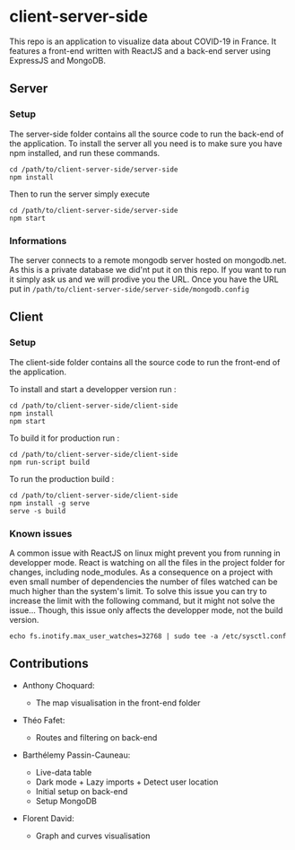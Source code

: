 # client-server-side

This repo is an application to visualize data about COVID-19 in France.
It features a front-end written with ReactJS and a back-end server using ExpressJS and MongoDB.

## Server

### Setup

The server-side folder contains all the source code to run the back-end of the application.
To install the server all you need is to make sure you have npm installed, and run these commands.

```
cd /path/to/client-server-side/server-side
npm install
```

Then to run the server simply execute

```
cd /path/to/client-server-side/server-side
npm start
```

### Informations

The server connects to a remote mongodb server hosted on mongodb.net. As this is a private
database we did'nt put it on this repo. If you want to run it simply ask us and we will prodive you the URL.
Once you have the URL put in `/path/to/client-server-side/server-side/mongodb.config`


## Client

### Setup

The client-side folder contains all the source code to run the front-end of the application.

To install and start a developper version run :
```
cd /path/to/client-server-side/client-side
npm install
npm start
```

To build it for production run :
```
cd /path/to/client-server-side/client-side
npm run-script build
```

To run the production build :
```
cd /path/to/client-server-side/client-side
npm install -g serve
serve -s build
```

### Known issues

A common issue with ReactJS on linux might prevent you from running in developper mode.
React is watching on all the files in the project folder for changes, including node_modules.
As a consequence on a project with even small number of dependencies the number of files watched
can be much higher than the system's limit. To solve this issue you can try to increase the limit
with the following command, but it might not solve the issue... Though, this issue only affects the
developper mode, not the build version.

```
echo fs.inotify.max_user_watches=32768 | sudo tee -a /etc/sysctl.conf
```

## Contributions

- Anthony Choquard:
  - The map visualisation in the front-end folder

- Théo Fafet:
  - Routes and filtering on back-end

- Barthélemy Passin-Cauneau:
  - Live-data table
  - Dark mode + Lazy imports + Detect user location
  - Initial setup on back-end
  - Setup MongoDB
  
- Florent David:
  - Graph and curves visualisation

